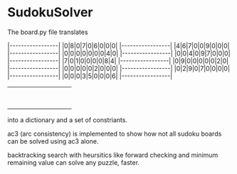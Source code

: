 # SudokuSolver

The board.py file translates 

  |-----------------|
  |0|8|0|7|0|6|0|0|0|
  |-----------------|
  |4|6|7|0|0|9|0|0|0|
  |-----------------|
  |0|0|0|0|0|0|0|4|0|
  |-----------------|
  |0|0|4|0|9|7|0|0|0|
  |-----------------|
  |7|0|1|0|0|0|0|8|4|
  |-----------------|
  |0|9|0|0|0|0|0|2|0|
  |-----------------|
  |0|0|0|0|0|2|0|0|0|
  |-----------------|
  |0|2|9|0|7|0|0|0|0|
  |-----------------|
  |0|0|0|3|5|0|0|0|6|
  |-----------------|
  
|   |   |   |   |   |   |   |   |   |
|---|---|---|---|---|---|---|---|---|
|   |   |   |   |   |   |   |   |   |
|   |   |   |   |   |   |   |   |   |
|   |   |   |   |   |   |   |   |   |
|   |   |   |   |   |   |   |   |   |
|   |   |   |   |   |   |   |   |   |
|   |   |   |   |   |   |   |   |   |
|   |   |   |   |   |   |   |   |   |
|   |   |   |   |   |   |   |   |   |
  
into a dictionary and a set of constriants.

ac3 (arc consistency) is implemented to show how not all sudoku boards can be solved using ac3 alone.

backtracking search with heursitics like forward checking and minimum remaining value can solve any puzzle, faster.
  
